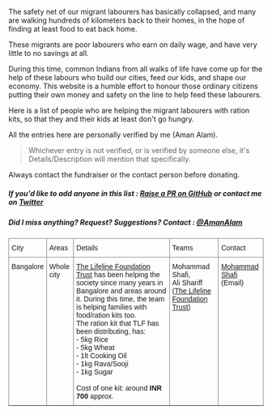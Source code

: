 The safety net of our migrant labourers has basically collapsed, and many are walking hundreds of kilometers 
back to their homes, in the hope of finding at least food to eat back home. 

These migrants are poor labourers who earn on daily wage, and have very little to no savings at all.

During this time, common Indians from all walks of life have come up for the help of these labours who build our 
cities, feed our kids, and shape our economy. This website is a humble effort to honour
those ordinary citizens putting their own money and safety on the line to help feed these labourers.

Here is a list of people who are helping the migrant labourers with ration kits, so that they and their kids at least don't go hungry.

All the entries here are personally verified by me (Aman Alam).

> Whichever entry is not verified, or is verified by someone else, it's Details/Description will mention that specifically.

Always contact the fundraiser or the contact person before donating.

##### If you'd like to add anyone in this list : <a href="https://github.com/Sheikh-Aman/IndiaWithMigrants/blob/master/index.md" target="_blank" rel="noopener noreferrer">Raise a PR on GitHub</a> or contact me on <a href="https://twitter.com/AmanAlam" target="_blank" rel="noopener noreferrer">Twitter</a>

##### Did I miss anything? Request? Suggestions? Contact : <a href="https://twitter.com/AmanAlam" target="_blank" rel="noopener noreferrer">@AmanAlam</a>

<!-- Style Info -->
<style type="text/css">
.tg  {border-collapse:collapse;border-spacing:0;}
.tg td{border-color:black;border-style:solid;border-width:1px;font-family:Arial, sans-serif;font-size:14px;
  overflow:hidden;padding:10px 5px;word-break:normal;}
.tg th{border-color:black;border-style:solid;border-width:1px;font-family:Arial, sans-serif;font-size:14px;
  font-weight:normal;overflow:hidden;padding:10px 5px;word-break:normal;}
.tg .tg-0pky{border-color:inherit;text-align:left;vertical-align:top}
</style>


<table class="tg">
<thead>
  <tr>
    <th class="tg-0pky">City</th>
    <th class="tg-0pky">Areas</th>
    <th class="tg-0pky">Details</th>
    <th class="tg-0pky">Teams</th>
    <th class="tg-0pky">Contact</th>
  </tr>
</thead>
<tbody>
<!-- ------------ Lifeline Foundation ------------ -->
  <tr>
    <td class="tg-0pky">Bangalore<br></td>
    <td class="tg-0pky">Whole city</td>
    <td class="tg-0pky"><a href="https://www.lifelinetrust.in/" target="_blank" rel="noopener noreferrer">The Lifeline Foundation Trust</a> has been helping the society since many years in Bangalore and areas around it. During this time, the team is helping families with food/ration kits too.<br/> The ration kit that TLF has been distributing, has:<br/>
    - 5kg Rice <br/>
    - 5kg Wheat <br/>
    - 1lt Cooking Oil <br/>
    - 1kg Rava/Sooji <br/>
    - 1kg Sugar <br/> <br/>
    Cost of one kit: around <strong>INR 700</strong> approx. </td>
    <td class="tg-0pky">Mohammad Shafi, <br/>
    Ali Shariff<br/>
    (<a href="https://www.lifelinetrust.in/" target="_blank" rel="noopener noreferrer">The Lifeline Foundation Trust</a>)</td>
    <td class="tg-0pky"><a href="mailto:https://www.example.com/" target="_blank" rel="noopener noreferrer">Mohammad Shafi</a><br/>(Email)</td>
  </tr>
  <!--<tr>
    <td class="tg-0pky"></td>
    <td class="tg-0pky"></td>
    <td class="tg-0pky"></td>
    <td class="tg-0pky"></td>
    <td class="tg-0pky"></td>
  </tr>
  <tr>
    <td class="tg-0pky"></td>
    <td class="tg-0pky"></td>
    <td class="tg-0pky"></td>
    <td class="tg-0pky"></td>
    <td class="tg-0pky"></td>
  </tr>-->
</tbody>
</table>
